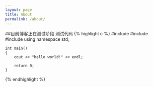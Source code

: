 ```yaml
---
layout: page
title: About
permalink: /about/
---
```


##目前博客正在测试阶段
测试代码
{% highlight c %}
	#include <cstdio>
	#include <cstring>
	#include <algorithm>
	using namespace std;

	int main()
	{
		cout << "hello world!" << endl;

		return 0;
	}
{% endhighlight %}